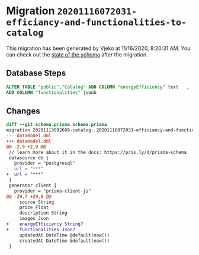# Migration `20201116072031-efficiancy-and-functionalities-to-catalog`

This migration has been generated by Vjeko at 11/16/2020, 8:20:31 AM.
You can check out the [state of the schema](./schema.prisma) after the migration.

## Database Steps

```sql
ALTER TABLE "public"."Catalog" ADD COLUMN "energyEfficiency" text   ,
ADD COLUMN "functionalities" jsonb   
```

## Changes

```diff
diff --git schema.prisma schema.prisma
migration 20201113092609-catalog..20201116072031-efficiancy-and-functionalities-to-catalog
--- datamodel.dml
+++ datamodel.dml
@@ -2,9 +2,9 @@
 // learn more about it in the docs: https://pris.ly/d/prisma-schema
 datasource db {
   provider = "postgresql"
-  url = "***"
+  url = "***"
 }
 generator client {
   provider = "prisma-client-js"
@@ -29,7 +29,9 @@
     source String
     price Float
     description String
     images Json
+    energyEfficiency String?
+    functionalities Json?
     updatedAt DateTime @default(now())
     createdAt DateTime @default(now())
 }
```


